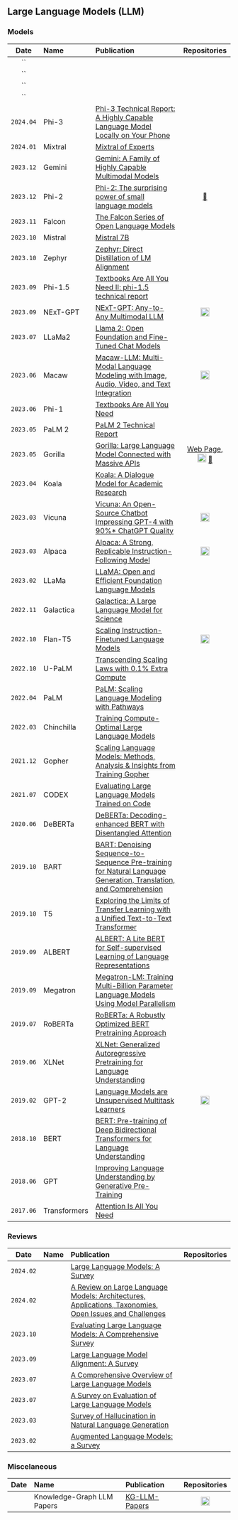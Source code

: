 ## Large Language Models (LLM)

### Models

<!-- [<img src="../assets/github.png" width="20" />]()
[🤗]() -->


|   Date    |     Name     | Publication | Repositories |
| :-------: | :---------- | :--------- | :---------: |
| `` |  | []() |  |
| `` |  | []() |  |
| `` |  | []() |  |
| `` |  | []() |  |
| `2024.04` | Phi-3         | [Phi-3 Technical Report: A Highly Capable Language Model Locally on Your Phone](https://arxiv.org/abs/2404.14219v3) |  |
| `2024.01` | Mixtral       | [Mixtral of Experts](https://arxiv.org/abs/2401.04088) |  |
| `2023.12` | Gemini        | [Gemini: A Family of Highly Capable Multimodal Models](https://arxiv.org/abs/2312.11805) |  |
| `2023.12` | Phi-2         | [Phi-2: The surprising power of small language models](https://www.microsoft.com/en-us/research/blog/phi-2-the-surprising-power-of-small-language-models/) | [🤗](https://huggingface.co/microsoft/phi-2) |
| `2023.11` | Falcon        | [The Falcon Series of Open Language Models](https://arxiv.org/abs/2311.16867) |  |
| `2023.10` | Mistral       | [Mistral 7B](https://arxiv.org/abs/2310.06825) |  |
| `2023.10` | Zephyr        | [Zephyr: Direct Distillation of LM Alignment](https://arxiv.org/abs/2310.16944) |  |
| `2023.09` | Phi-1.5       | [Textbooks Are All You Need II: phi-1.5 technical report](https://arxiv.org/abs/2309.05463) |  |
| `2023.09` | NExT-GPT      | [NExT-GPT: Any-to-Any Multimodal LLM](https://arxiv.org/abs/2309.05519) | [<img src="../assets/github.png" width="20" />](https://github.com/NExT-GPT/NExT-GPT) |
| `2023.07` | LLaMa2        | [Llama 2: Open Foundation and Fine-Tuned Chat Models](https://arxiv.org/abs/2307.09288) |  |
| `2023.06` | Macaw         | [Macaw-LLM: Multi-Modal Language Modeling with Image, Audio, Video, and Text Integration](https://arxiv.org/abs/2306.09093) | [<img src="../assets/github.png" width="20" />](https://github.com/lyuchenyang/Macaw-LLM) |
| `2023.06` | Phi-1         | [Textbooks Are All You Need](https://arxiv.org/abs/2306.11644) |  |
| `2023.05` | PaLM 2        | [PaLM 2 Technical Report](https://arxiv.org/abs/2305.10403) |  |
| `2023.05` | Gorilla       | [Gorilla: Large Language Model Connected with Massive APIs](https://arxiv.org/abs/2305.15334) | [Web Page](https://gorilla.cs.berkeley.edu/), [<img src="../assets/github.png" width="20" />](https://github.com/ShishirPatil/gorilla) [🤗](https://huggingface.co/gorilla-llm) |
| `2023.04` | Koala         | [Koala: A Dialogue Model for Academic Research](https://bair.berkeley.edu/blog/2023/04/03/koala/) |  |
| `2023.03` | Vicuna        | [Vicuna: An Open-Source Chatbot Impressing GPT-4 with 90%* ChatGPT Quality](https://lmsys.org/blog/2023-03-30-vicuna/) | [<img src="../assets/github.png" width="20" />](https://github.com/lm-sys/FastChat) |
| `2023.03` | Alpaca        | [Alpaca: A Strong, Replicable Instruction-Following Model](https://crfm.stanford.edu/2023/03/13/alpaca.html) | [<img src="../assets/github.png" width="20" />](https://github.com/tatsu-lab/stanford_alpaca) |
| `2023.02` | LLaMa         | [LLaMA: Open and Efficient Foundation Language Models](https://arxiv.org/abs/2302.13971) |  |
| `2022.11` | Galactica     | [Galactica: A Large Language Model for Science](https://arxiv.org/abs/2211.09085) |  |
| `2022.10` | Flan-T5       | [Scaling Instruction-Finetuned Language Models](https://arxiv.org/abs/2210.11416) | [<img src="../assets/github.png" width="20" />](https://github.com/google-research/t5x/blob/main/docs/models.md#flan-t5-checkpoints) |
| `2022.10` | U-PaLM        | [Transcending Scaling Laws with 0.1% Extra Compute](https://arxiv.org/abs/2210.11399) |  |
| `2022.04` | PaLM          | [PaLM: Scaling Language Modeling with Pathways](https://arxiv.org/abs/2204.02311) |  |
| `2022.03` | Chinchilla    | [Training Compute-Optimal Large Language Models](https://arxiv.org/abs/2203.15556) |  |
| `2021.12` | Gopher        | [Scaling Language Models: Methods, Analysis & Insights from Training Gopher](https://arxiv.org/abs/2112.11446) |  |
| `2021.07` | CODEX         | [Evaluating Large Language Models Trained on Code](https://arxiv.org/abs/2107.03374) |  |
| `2020.06` | DeBERTa       | [DeBERTa: Decoding-enhanced BERT with Disentangled Attention](https://arxiv.org/abs/2006.03654) |  |
| `2019.10` | BART          | [BART: Denoising Sequence-to-Sequence Pre-training for Natural Language Generation, Translation, and Comprehension](https://arxiv.org/abs/1910.13461) |  |
| `2019.10` | T5            | [Exploring the Limits of Transfer Learning with a Unified Text-to-Text Transformer](https://arxiv.org/abs/1910.10683) |  |
| `2019.09` | ALBERT        | [ALBERT: A Lite BERT for Self-supervised Learning of Language Representations](https://arxiv.org/abs/1909.11942) |  |
| `2019.09` | Megatron      | [Megatron-LM: Training Multi-Billion Parameter Language Models Using Model Parallelism](https://arxiv.org/abs/1909.08053) |  |
| `2019.07` | RoBERTa       | [RoBERTa: A Robustly Optimized BERT Pretraining Approach](https://arxiv.org/abs/1907.11692) |  |
| `2019.06` | XLNet         | [XLNet: Generalized Autoregressive Pretraining for Language Understanding](https://arxiv.org/abs/1906.08237) |  |
| `2019.02` | GPT-2         | [Language Models are Unsupervised Multitask Learners](https://d4mucfpksywv.cloudfront.net/better-language-models/language_models_are_unsupervised_multitask_learners.pdf) | [<img src="../assets/github.png" width="20" />](https://github.com/openai/gpt-2) |
| `2018.10` | BERT          | [BERT: Pre-training of Deep Bidirectional Transformers for Language Understanding](https://arxiv.org/abs/1810.04805) |  |
| `2018.06` | GPT           | [Improving Language Understanding by Generative Pre-Training](https://cdn.openai.com/research-covers/language-unsupervised/language_understanding_paper.pdf) |  |
| `2017.06` | Transformers  | [Attention Is All You Need](https://arxiv.org/abs/1706.03762) |  |

### Reviews

|   Date    |     Name     | Publication | Repositories |
| :-------: | :---------- | :--------- | :---------: |
| `2024.02` |  | [Large Language Models: A Survey](https://arxiv.org/abs/2402.06196) | |
| `2024.02` |  | [A Review on Large Language Models: Architectures, Applications, Taxonomies, Open Issues and Challenges](https://ieeexplore.ieee.org/document/10433480) | |
| `2023.10` |  | [Evaluating Large Language Models: A Comprehensive Survey](https://arxiv.org/abs/2310.19736) | |
| `2023.09` |  | [Large Language Model Alignment: A Survey](https://arxiv.org/abs/2309.15025) |  |
| `2023.07` |  | [A Comprehensive Overview of Large Language Models](https://arxiv.org/abs/2307.06435) | |
| `2023.07` |  | [A Survey on Evaluation of Large Language Models](https://arxiv.org/abs/2307.03109) | |
| `2023.03` |  | [Survey of Hallucination in Natural Language Generation](https://dl.acm.org/doi/10.1145/3571730) | |
| `2023.02` |  | [Augmented Language Models: a Survey](https://arxiv.org/abs/2302.07842) | |

### Miscelaneous

|   Date    |     Name      | Publication | Repositories |
| :-------: | :----------   | :--------- | :---------: |
|  | Knowledge-Graph LLM Papers | [KG-LLM-Papers]() | [<img src="../assets/github.png" width="20" />](https://github.com/zjukg/KG-LLM-Papers) |

